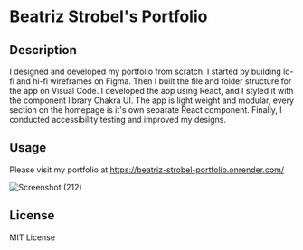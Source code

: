 # Beatriz Strobel's Portfolio

## Description
I designed and developed my portfolio from scratch. I started by building lo-fi and hi-fi wireframes on Figma. Then I built the file and folder structure for the app on Visual Code. I developed the app using React, and I styled it with the component library Chakra UI. The app is light weight and modular, every section on the homepage is it's own separate React component. Finally, I conducted accessibility testing and improved my designs.

## Usage
Please visit my portfolio at https://beatriz-strobel-portfolio.onrender.com/

![Screenshot (212)](https://github.com/beastrobel/strobel-portfolio-2.0/assets/137853377/b2c6fac3-db69-47d5-8c54-9a9f330245fe)


## License
MIT License
